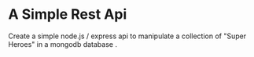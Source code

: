 # A Simple Rest Api 
Create a simple node.js / express api to manipulate a collection of "Super Heroes" in a mongodb database .